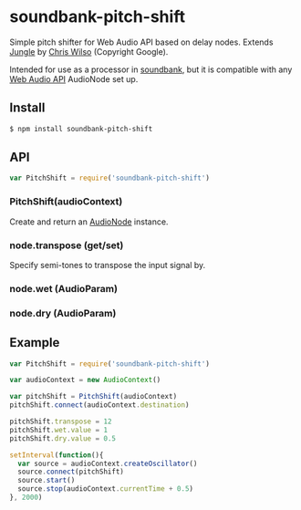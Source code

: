 soundbank-pitch-shift
===

Simple pitch shifter for Web Audio API based on delay nodes. Extends [Jungle](https://github.com/cwilso/Audio-Input-Effects/blob/master/js/jungle.js) by [Chris Wilso](https://github.com/cwilso) (Copyright Google).

Intended for use as a processor in [soundbank](https://github.com/mmckegg/soundbank), but it is compatible with any [Web Audio API](https://developer.mozilla.org/en-US/docs/Web_Audio_API) AudioNode set up.

## Install

```bash
$ npm install soundbank-pitch-shift
```

## API

```js
var PitchShift = require('soundbank-pitch-shift')
```

### PitchShift(audioContext)

Create and return an [AudioNode](https://developer.mozilla.org/en-US/docs/Web/API/AudioNode) instance.

### node.transpose (get/set)

Specify semi-tones to transpose the input signal by.

### node.wet (AudioParam)

### node.dry (AudioParam)

## Example

```js
var PitchShift = require('soundbank-pitch-shift')

var audioContext = new AudioContext()

var pitchShift = PitchShift(audioContext)
pitchShift.connect(audioContext.destination)

pitchShift.transpose = 12
pitchShift.wet.value = 1
pitchShift.dry.value = 0.5

setInterval(function(){
  var source = audioContext.createOscillator()
  source.connect(pitchShift)
  source.start()
  source.stop(audioContext.currentTime + 0.5)
}, 2000)
```
